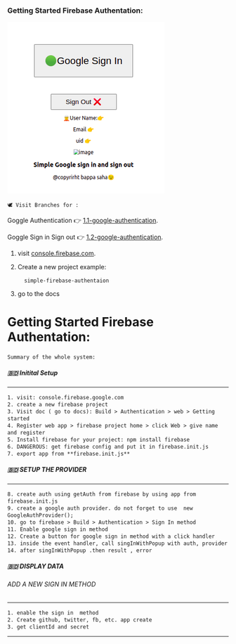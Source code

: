 ### Getting Started Firebase Authentation:
![Output is](/image/ba.png)

`🕊️ Visit Branches for :`

Goggle Authentication 👉   [1.1-google-authentication](https://github.com/bappasahabapi/firebase-authentation/tree/1.1-google-authentation).

Goggle Sign in Sign out 👉   [1.2-google-authentication](https://github.com/bappasahabapi/firebase-authentation/tree/1.2-google-sign-in-with-data).

1. visit  [console.firebase.com](https://console.firebase.google.com/u/0/).
 
2. Create a new project example: 

         simple-firebase-authentaion
3. go to the docs 

# Getting Started Firebase Authentation:

`Summary of the whole system:`

##### 🇧🇩  Initital Setup 
-----------------------------
    1. visit: console.firebase.google.com 
    2. create a new firebase project
    3. Visit doc ( go to docs): Build > Authentication > web > Getting started
    4. Register web app > firebase project home > click Web > give name and register
    5. Install firebase for your project: npm install firebase
    6. DANGEROUS: get firebase config and put it in firebase.init.js
    7. export app from **firebase.init.js**

##### 🇧🇩 SETUP THE PROVIDER
---------------------------
    8. create auth using getAuth from firebase by using app from firebase.init.js
    9. create a google auth provider. do not forget to use  new GoogleAuthProvider(); 
    10. go to firebase > Build > Authentication > Sign In method 
    11. Enable google sign in method 
    12. Create a button for google sign in method with a click handler
    13. inside the event handler, call singInWithPopup with auth, provider
    14. after singInWithPopup .then result , error 

##### 🇧🇩 DISPLAY DATA

###### ADD A NEW SIGN IN METHOD
-------
    1. enable the sign in  method
    2. Create github, twitter, fb, etc. app create
    3. get clientId and secret 
-------